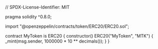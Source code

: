 // SPDX-License-Identifier: MIT

pragma solidity ^0.8.0;

import "@openzeppelin/contracts/token/ERC20/ERC20.sol";

contract MyToken is ERC20 { constructor() ERC20("MyToken", "MTK") { _mint(msg.sender, 1000000 * 10 ** decimals()); } }


